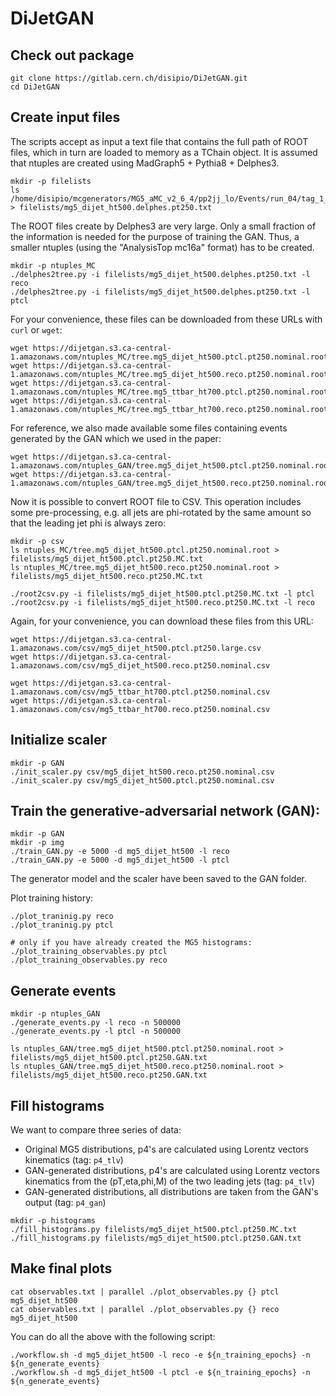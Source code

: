# DiJetGAN

## Check out package

```
git clone https://gitlab.cern.ch/disipio/DiJetGAN.git
cd DiJetGAN
```
## Create input files
The scripts accept as input a text file that contains the full path of ROOT files, which in turn are loaded to memory as a TChain object. 
It is assumed that ntuples are created using MadGraph5 + Pythia8 + Delphes3.

```
mkdir -p filelists
ls /home/disipio/mcgenerators/MG5_aMC_v2_6_4/pp2jj_lo/Events/run_04/tag_1_delphes_events.root > filelists/mg5_dijet_ht500.delphes.pt250.txt
```

The ROOT files create by Delphes3 are very large. Only a small fraction of the information is needed for the purpose of training the GAN. 
Thus, a smaller ntuples (using the "AnalysisTop mc16a" format) has to be created.

```
mkdir -p ntuples_MC
./delphes2tree.py -i filelists/mg5_dijet_ht500.delphes.pt250.txt -l reco
./delphes2tree.py -i filelists/mg5_dijet_ht500.delphes.pt250.txt -l ptcl
```

For your convenience, these files can be downloaded from these URLs with `curl` or `wget`:
```
wget https://dijetgan.s3.ca-central-1.amazonaws.com/ntuples_MC/tree.mg5_dijet_ht500.ptcl.pt250.nominal.root
wget https://dijetgan.s3.ca-central-1.amazonaws.com/ntuples_MC/tree.mg5_dijet_ht500.reco.pt250.nominal.root
wget https://dijetgan.s3.ca-central-1.amazonaws.com/ntuples_MC/tree.mg5_ttbar_ht700.ptcl.pt250.nominal.root
wget https://dijetgan.s3.ca-central-1.amazonaws.com/ntuples_MC/tree.mg5_ttbar_ht700.reco.pt250.nominal.root
```

For reference, we also made available some files containing events generated by the GAN which we used in the paper:
```
wget https://dijetgan.s3.ca-central-1.amazonaws.com/ntuples_GAN/tree.mg5_dijet_ht500.ptcl.pt250.nominal.root
wget https://dijetgan.s3.ca-central-1.amazonaws.com/ntuples_GAN/tree.mg5_dijet_ht500.reco.pt250.nominal.root
```

Now it is possible to convert ROOT file to CSV. This operation includes some pre-processing, e.g. all jets are phi-rotated by the same amount
so that the leading jet phi is always zero:

```
mkdir -p csv
ls ntuples_MC/tree.mg5_dijet_ht500.ptcl.pt250.nominal.root > filelists/mg5_dijet_ht500.ptcl.pt250.MC.txt
ls ntuples_MC/tree.mg5_dijet_ht500.reco.pt250.nominal.root > filelists/mg5_dijet_ht500.reco.pt250.MC.txt

./root2csv.py -i filelists/mg5_dijet_ht500.ptcl.pt250.MC.txt -l ptcl
./root2csv.py -i filelists/mg5_dijet_ht500.reco.pt250.MC.txt -l reco
```

Again, for your convenience, you can download these files from this URL:
```
wget https://dijetgan.s3.ca-central-1.amazonaws.com/csv/mg5_dijet_ht500.ptcl.pt250.large.csv
wget https://dijetgan.s3.ca-central-1.amazonaws.com/csv/mg5_dijet_ht500.reco.pt250.nominal.csv

wget https://dijetgan.s3.ca-central-1.amazonaws.com/csv/mg5_ttbar_ht700.ptcl.pt250.nominal.csv
wget https://dijetgan.s3.ca-central-1.amazonaws.com/csv/mg5_ttbar_ht700.reco.pt250.nominal.csv
```

## Initialize scaler
```
mkdir -p GAN
./init_scaler.py csv/mg5_dijet_ht500.reco.pt250.nominal.csv
./init_scaler.py csv/mg5_dijet_ht500.ptcl.pt250.nominal.csv 
```

## Train the generative-adversarial network (GAN): 

```
mkdir -p GAN
mkdir -p img
./train_GAN.py -e 5000 -d mg5_dijet_ht500 -l reco
./train_GAN.py -e 5000 -d mg5_dijet_ht500 -l ptcl
```
The generator model and the scaler have been saved to the GAN folder.

Plot training history:
```
./plot_traninig.py reco
./plot_traninig.py ptcl

# only if you have already created the MG5 histograms:
./plot_training_observables.py ptcl
./plot_training_observables.py reco
```

## Generate events

```
mkdir -p ntuples_GAN
./generate_events.py -l reco -n 500000
./generate_events.py -l ptcl -n 500000

ls ntuples_GAN/tree.mg5_dijet_ht500.ptcl.pt250.nominal.root > filelists/mg5_dijet_ht500.ptcl.pt250.GAN.txt
ls ntuples_GAN/tree.mg5_dijet_ht500.reco.pt250.nominal.root > filelists/mg5_dijet_ht500.reco.pt250.GAN.txt 
```

## Fill histograms

We want to compare three series of data:
* Original MG5 distributions, p4's are calculated using Lorentz vectors kinematics (tag: ```p4_tlv```)
* GAN-generated distributions, p4's are calculated using Lorentz vectors kinematics from the (pT,eta,phi,M) of the two leading jets (tag: ```p4_tlv```)
* GAN-generated distributions, all distributions are taken from the GAN's output (tag: ```p4_gan```)

```
mkdir -p histograms
./fill_histograms.py filelists/mg5_dijet_ht500.ptcl.pt250.MC.txt
./fill_histograms.py filelists/mg5_dijet_ht500.ptcl.pt250.GAN.txt

```

## Make final plots

```
cat observables.txt | parallel ./plot_observables.py {} ptcl mg5_dijet_ht500
cat observables.txt | parallel ./plot_observables.py {} reco mg5_dijet_ht500
```

You can do all the above with the following script:

```
./workflow.sh -d mg5_dijet_ht500 -l reco -e ${n_training_epochs} -n ${n_generate_events}
./workflow.sh -d mg5_dijet_ht500 -l ptcl -e ${n_training_epochs} -n ${n_generate_events}
```
